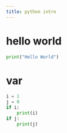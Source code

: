 ```yaml
---
title: python intro
---
```


# hello world
```python
print("Hello World")
```

# var
```python
i = 1
j = 0
if i:
    print(i)
if j:
    print(j)
```



